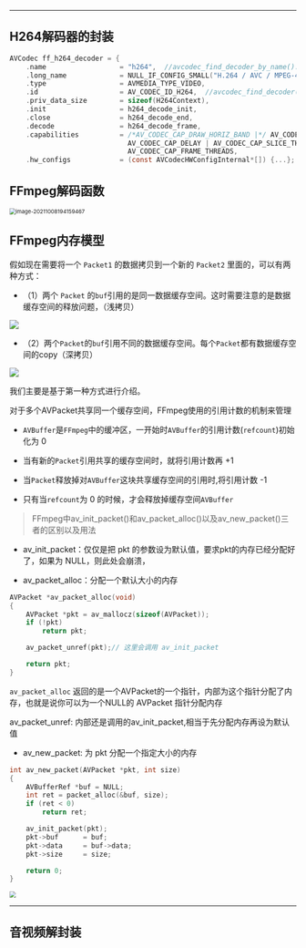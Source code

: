 



------


## H264解码器的封装

```c
AVCodec ff_h264_decoder = {
    .name                  = "h264",  //avcodec_find_decoder_by_name():根据解码器名字
    .long_name             = NULL_IF_CONFIG_SMALL("H.264 / AVC / MPEG-4 AVC / MPEG-4 part 10"),
    .type                  = AVMEDIA_TYPE_VIDEO,
    .id                    = AV_CODEC_ID_H264,  //avcodec_find_decoder() 就是通过 id 进行查找的
    .priv_data_size        = sizeof(H264Context),
    .init                  = h264_decode_init,
    .close                 = h264_decode_end,
    .decode                = h264_decode_frame,
    .capabilities          = /*AV_CODEC_CAP_DRAW_HORIZ_BAND |*/ AV_CODEC_CAP_DR1 |
                             AV_CODEC_CAP_DELAY | AV_CODEC_CAP_SLICE_THREADS |
                             AV_CODEC_CAP_FRAME_THREADS,
    .hw_configs            = (const AVCodecHWConfigInternal*[]) {...};
```

## FFmpeg解码函数

<img src="D:\cppSumWork\kendall-cpp\docs\学习笔记\img\image-20211008194159467.png" alt="image-20211008194159467" style="zoom: 67%;" />

## FFmpeg内存模型

假如现在需要将一个 `Packet1` 的数据拷贝到一个新的 `Packet2` 里面的，可以有两种方式：



- （1）两个 `Packet` 的`buf`引用的是同一数据缓存空间。这时需要注意的是数据缓存空间的释放问题，（浅拷贝）



![](https://cdn.jsdelivr.net/gh/kendall-cpp/blogPic@main/寻offer总结02/ffmpeg内存模型01.fx9uh9zlvgg.png)



- （2）两个`Packet`的`buf`引用不同的数据缓存空间。每个`Packet`都有数据缓存空间的copy（深拷贝）



![](https://cdn.jsdelivr.net/gh/kendall-cpp/blogPic@main/寻offer总结02/ffmpeg内存模型02.5bp5sxiy4h40.png)



我们主要是基于第一种方式进行介绍。


对于多个AVPacket共享同一个缓存空间，FFmpeg使用的引用计数的机制来管理

- `AVBuffer`是`FFmpeg`中的缓冲区，一开始时`AVBuffer`的引用计数(`refcount`)初始化为 0

- 当有新的`Packet`引用共享的缓存空间时，就将引用计数再 +1

- 当`Packet`释放掉对`AVBuffer`这块共享缓存空间的引用时,将引用计数 -1

- 只有当`refcount`为 0 的时候，才会释放掉缓存空间`AVBuffer`



> FFmpeg中av_init_packet()和av_packet_alloc()以及av_new_packet()三者的区别以及用法

- av_init_packet：仅仅是把 pkt 的参数设为默认值，要求pkt的内存已经分配好了，如果为 NULL，则此处会崩溃，

- av_packet_alloc：分配一个默认大小的内存

```c
AVPacket *av_packet_alloc(void)
{
    AVPacket *pkt = av_mallocz(sizeof(AVPacket));
    if (!pkt)
        return pkt;

    av_packet_unref(pkt);// 这里会调用 av_init_packet

    return pkt;
}
```

`av_packet_alloc` 返回的是一个AVPacket的一个指针，内部为这个指针分配了内存，也就是说你可以为一个NULL的 AVPacket 指针分配内存

av_packet_unref: 内部还是调用的av_init_packet,相当于先分配内存再设为默认值

- av_new_packet: 为 pkt 分配一个指定大小的内存

```c
int av_new_packet(AVPacket *pkt, int size)
{
    AVBufferRef *buf = NULL;
    int ret = packet_alloc(&buf, size);
    if (ret < 0)
        return ret;

    av_init_packet(pkt);
    pkt->buf      = buf;
    pkt->data     = buf->data;
    pkt->size     = size;

    return 0;
}
```

<img src="https://cdn.jsdelivr.net/gh/kendall-cpp/blogPic@main/寻offer总结02/av_new_packet.6alnru95cpg0.png" style="zoom:67%;" />


-----

## 音视频解封装


